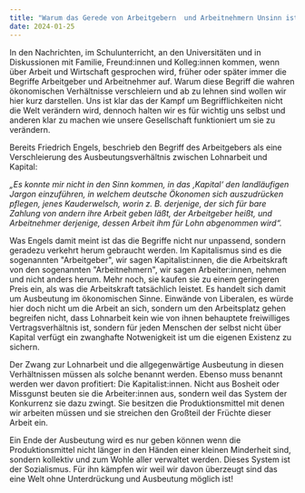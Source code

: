```yaml
---
title: "Warum das Gerede von Arbeitgebern  und Arbeitnehmern Unsinn ist"
date: 2024-01-25
---
```


In den Nachrichten, im Schulunterricht, an den Universitäten und in Diskussionen mit Familie, Freund:innen und Kolleg:innen kommen, wenn über Arbeit und Wirtschaft gesprochen wird, früher oder später immer die Begriffe Arbeitgeber und Arbeitnehmer auf. Warum diese Begriff die wahren ökonomischen Verhältnisse verschleiern und ab zu lehnen sind wollen wir hier kurz darstellen. Uns ist klar das der Kampf um Begrifflichkeiten nicht die Welt verändern wird, dennoch halten wir es für wichtig uns selbst und anderen klar zu machen wie unsere Gesellschaft funktioniert um sie zu verändern.

Bereits Friedrich Engels, beschrieb den Begriff des Arbeitgebers als eine Verschleierung des Ausbeutungsverhältnis zwischen Lohnarbeit und Kapital:

_„Es konnte mir nicht in den Sinn kommen, in das ‚Kapital‘ den landläufigen Jargon einzuführen, in welchem deutsche Ökonomen sich auszudrücken pflegen, jenes Kauderwelsch, worin z. B. derjenige, der sich für bare Zahlung von andern ihre Arbeit geben läßt, der Arbeitgeber heißt, und Arbeitnehmer derjenige, dessen Arbeit ihm für Lohn abgenommen wird“._

Was Engels damit meint ist das die Begriffe nicht nur unpassend, sondern geradezu verkehrt herum gebraucht werden. Im Kapitalismus sind es die sogenannten "Arbeitgeber", wir sagen Kapitalist:innen, die die Arbeitskraft von den sogenannten "Arbeitnehmern", wir sagen Arbeiter:innen, nehmen und nicht anders herum. Mehr noch, sie kaufen sie zu einem geringeren Preis ein, als was die Arbeitskraft tatsächlich leistet. Es handelt sich damit um Ausbeutung im ökonomischen Sinne. Einwände von Liberalen, es würde hier doch nicht um die Arbeit an sich, sondern um den Arbeitsplatz gehen begreifen nicht, dass Lohnarbeit kein wie von ihnen behauptete freiwilliges Vertragsverhältnis ist, sondern für jeden Menschen der selbst nicht über Kapital verfügt ein zwanghafte Notwenigkeit ist um die eigenen Existenz zu sichern.

Der Zwang zur Lohnarbeit und die allgegenwärtige Ausbeutung in diesen Verhältnissen müssen als solche benannt werden. Ebenso muss benannt werden wer davon profitiert: Die Kapitalist:innen. Nicht aus Bosheit oder Missgunst beuten sie die Arbeiter:innen aus, sondern weil das System der Konkurrenz sie dazu zwingt. Sie besitzen die Produktionsmittel mit denen wir arbeiten müssen und sie streichen den Großteil der Früchte dieser Arbeit ein.

Ein Ende der Ausbeutung wird es nur geben können wenn die Produktionsmittel nicht länger in den Händen einer kleinen Minderheit sind, sondern kollektiv und zum Wohle aller verwaltet werden. Dieses System ist der Sozialismus. Für ihn kämpfen wir weil wir davon überzeugt sind das eine Welt ohne Unterdrückung und Ausbeutung möglich ist!
